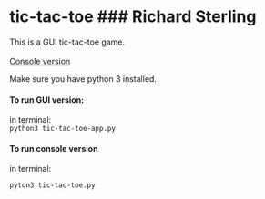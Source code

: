 # tic-tac-toe ### Richard Sterling

This is a GUI tic-tac-toe game.
<br>
<br>
[Console version](https://github.com/rSterling319/tic-tac-toe/blob/master/tic-tac-toe.py)
<br>

Make sure you have python 3 installed.<br>
#### To run GUI version:
  in terminal:<br>
    ```
    python3 tic-tac-toe-app.py
    ```

#### To run console version<br>
  in terminal:<br>
  ```
  pyton3 tic-tac-toe.py
  ```
